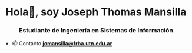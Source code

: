 <h1 align="center">Hola👋, soy Joseph Thomas Mansilla</h1>
<h3 align="center">Estudiante de Ingeniería en Sistemas de Información</h3>

- 📫 Contacto **jomansilla@frba.utn.edu.ar**
